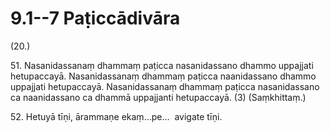 # 9.1--7 Paṭiccādivāra

(20.)

51\. Nasanidassanaṃ dhammaṃ paṭicca nasanidassano dhammo uppajjati hetupaccayā. Nasanidassanaṃ dhammaṃ paṭicca naanidassano dhammo uppajjati hetupaccayā. Nasanidassanaṃ dhammaṃ paṭicca nasanidassano ca naanidassano ca dhammā uppajjanti hetupaccayā. (3) (Saṃkhittaṃ.)

52\. Hetuyā tīṇi, ārammaṇe ekaṃ…pe…  avigate tīṇi.
